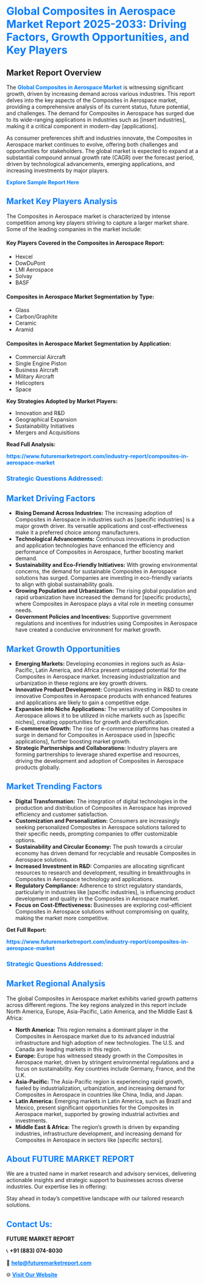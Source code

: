 <h1 style="color: #007BFF;">Global Composites in Aerospace Market Report 2025-2033: Driving Factors, Growth Opportunities, and Key Players</h1>

<section id="overview">
<h2>Market Report Overview</h2>
<p>The <a href="https://www.futuremarketreport.com/industry-report/composites-in-aerospace-market" style="color: #007BFF; text-decoration: none;"><strong>Global Composites in Aerospace Market</strong></a> is witnessing significant growth, driven by increasing demand across various industries. This report delves into the key aspects of the Composites in Aerospace market, providing a comprehensive analysis of its current status, future potential, and challenges. The demand for Composites in Aerospace has surged due to its wide-ranging applications in industries such as [insert industries], making it a critical component in modern-day [applications].</p>
<p>As consumer preferences shift and industries innovate, the Composites in Aerospace market continues to evolve, offering both challenges and opportunities for stakeholders. The global market is expected to expand at a substantial compound annual growth rate (CAGR) over the forecast period, driven by technological advancements, emerging applications, and increasing investments by major players.</p>
</section>

<section id="overview">
<p><a href="https://www.futuremarketreport.com/request-sample/reportId=50720" style="color: #007BFF; text-decoration: none;"><strong>Explore Sample Report Here</strong></a></p>
</section>

<section id="key-players">
<h2 style="color: #007BFF;">Market Key Players Analysis</h2>
<p>The Composites in Aerospace market is characterized by intense competition among key players striving to capture a larger market share. Some of the leading companies in the market include:</p>
<h4>Key Players Covered in the Composites in Aerospace Report:</h4>
<ul><li>Hexcel</li><li>DowDuPont</li><li>LMI Aerospace</li><li>Solvay</li><li>BASF</li></ul>
<h4>Composites in Aerospace Market Segmentation by Type:</h4>
<ul><li>Glass</li><li>Carbon/Graphite</li><li>Ceramic</li><li>Aramid</li></ul>

<h4>Composites in Aerospace Market Segmentation by Application:</h4>
<ul><li>Commercial Aircraft</li><li>Single Engine Piston</li><li>Business Aircraft</li><li>Military Aircraft</li><li>Helicopters</li><li>Space</li></ul>
<p><strong>Key Strategies Adopted by Market Players:</strong></p>
<ul>
<li>Innovation and R&D</li>
<li>Geographical Expansion</li>
<li>Sustainability Initiatives</li>
<li>Mergers and Acquisitions</li>
</ul>
</section>

<section>
<p><strong>Read Full Analysis: </strong></p><a href="https://www.futuremarketreport.com/industry-report/composites-in-aerospace-market" style="color: #007BFF; text-decoration: none;"><strong>https://www.futuremarketreport.com/industry-report/composites-in-aerospace-market</strong></a>
<h3 style="color: #007BFF;">Strategic Questions Addressed:</h3>
</section>

<section id="driving-factors">
<h2 style="color: #007BFF;">Market Driving Factors</h2>
<ul>
<li><strong>Rising Demand Across Industries:</strong> The increasing adoption of Composites in Aerospace in industries such as [specific industries] is a major growth driver. Its versatile applications and cost-effectiveness make it a preferred choice among manufacturers.</li>
<li><strong>Technological Advancements:</strong> Continuous innovations in production and application technologies have enhanced the efficiency and performance of Composites in Aerospace, further boosting market demand.</li>
<li><strong>Sustainability and Eco-Friendly Initiatives:</strong> With growing environmental concerns, the demand for sustainable Composites in Aerospace solutions has surged. Companies are investing in eco-friendly variants to align with global sustainability goals.</li>
<li><strong>Growing Population and Urbanization:</strong> The rising global population and rapid urbanization have increased the demand for [specific products], where Composites in Aerospace plays a vital role in meeting consumer needs.</li>
<li><strong>Government Policies and Incentives:</strong> Supportive government regulations and incentives for industries using Composites in Aerospace have created a conducive environment for market growth.</li>
</ul>
</section>

<section id="growth-opportunities">
<h2 style="color: #007BFF;">Market Growth Opportunities</h2>
<ul>
<li><strong>Emerging Markets:</strong> Developing economies in regions such as Asia-Pacific, Latin America, and Africa present untapped potential for the Composites in Aerospace market. Increasing industrialization and urbanization in these regions are key growth drivers.</li>
<li><strong>Innovative Product Development:</strong> Companies investing in R&D to create innovative Composites in Aerospace products with enhanced features and applications are likely to gain a competitive edge.</li>
<li><strong>Expansion into Niche Applications:</strong> The versatility of Composites in Aerospace allows it to be utilized in niche markets such as [specific niches], creating opportunities for growth and diversification.</li>
<li><strong>E-commerce Growth:</strong> The rise of e-commerce platforms has created a surge in demand for Composites in Aerospace used in [specific applications], further boosting market growth.</li>
<li><strong>Strategic Partnerships and Collaborations:</strong> Industry players are forming partnerships to leverage shared expertise and resources, driving the development and adoption of Composites in Aerospace products globally.</li>
</ul>
</section>

<section id="trending-factors">
<h2 style="color: #007BFF;">Market Trending Factors</h2>
<ul>
<li><strong>Digital Transformation:</strong> The integration of digital technologies in the production and distribution of Composites in Aerospace has improved efficiency and customer satisfaction.</li>
<li><strong>Customization and Personalization:</strong> Consumers are increasingly seeking personalized Composites in Aerospace solutions tailored to their specific needs, prompting companies to offer customizable options.</li>
<li><strong>Sustainability and Circular Economy:</strong> The push towards a circular economy has driven demand for recyclable and reusable Composites in Aerospace solutions.</li>
<li><strong>Increased Investment in R&D:</strong> Companies are allocating significant resources to research and development, resulting in breakthroughs in Composites in Aerospace technology and applications.</li>
<li><strong>Regulatory Compliance:</strong> Adherence to strict regulatory standards, particularly in industries like [specific industries], is influencing product development and quality in the Composites in Aerospace market.</li>
<li><strong>Focus on Cost-Effectiveness:</strong> Businesses are exploring cost-efficient Composites in Aerospace solutions without compromising on quality, making the market more competitive.</li>
</ul>
</section>

<section>
<p><strong>Get Full Report: </strong></p><a href="https://www.futuremarketreport.com/industry-report/composites-in-aerospace-market" style="color: #007BFF; text-decoration: none;"><strong>https://www.futuremarketreport.com/industry-report/composites-in-aerospace-market</strong></a>
<h3 style="color: #007BFF;">Strategic Questions Addressed:</h3>
</section>


<section id="regional-analysis">
<h2 style="color: #007BFF;">Market Regional Analysis</h2>
<p>The global Composites in Aerospace market exhibits varied growth patterns across different regions. The key regions analyzed in this report include North America, Europe, Asia-Pacific, Latin America, and the Middle East & Africa:</p>
<ul>
<li><strong>North America:</strong> This region remains a dominant player in the Composites in Aerospace market due to its advanced industrial infrastructure and high adoption of new technologies. The U.S. and Canada are leading markets in this region.</li>
<li><strong>Europe:</strong> Europe has witnessed steady growth in the Composites in Aerospace market, driven by stringent environmental regulations and a focus on sustainability. Key countries include Germany, France, and the U.K.</li>
<li><strong>Asia-Pacific:</strong> The Asia-Pacific region is experiencing rapid growth, fueled by industrialization, urbanization, and increasing demand for Composites in Aerospace in countries like China, India, and Japan.</li>
<li><strong>Latin America:</strong> Emerging markets in Latin America, such as Brazil and Mexico, present significant opportunities for the Composites in Aerospace market, supported by growing industrial activities and investments.</li>
<li><strong>Middle East & Africa:</strong> The region’s growth is driven by expanding industries, infrastructure development, and increasing demand for Composites in Aerospace in sectors like [specific sectors].</li>
</ul>
</section>

<footer>
<h2 style="color: #007BFF;">About FUTURE MARKET REPORT</h2>
<p>We are a trusted name in market research and advisory services, delivering actionable insights and strategic support to businesses across diverse industries. Our expertise lies in offering:</p>

<p>Stay ahead in today’s competitive landscape with our tailored research solutions.</p>

<h2 style="color: #007BFF;">Contact Us:</h2>
<p><strong>FUTURE MARKET REPORT</strong></p>
<p>📞 <strong>+91 (883) 074-8030</strong></p>
<p>📧 <strong><a href="mailto:help@futuremarketreport.com" style="color: #007BFF;">help@futuremarketreport.com</a></strong></p>
<p>🌐 <strong><a href="https://www.futuremarketreport.com/" style="color: #007BFF;">Visit Our Website</a></strong></p>
</footer>